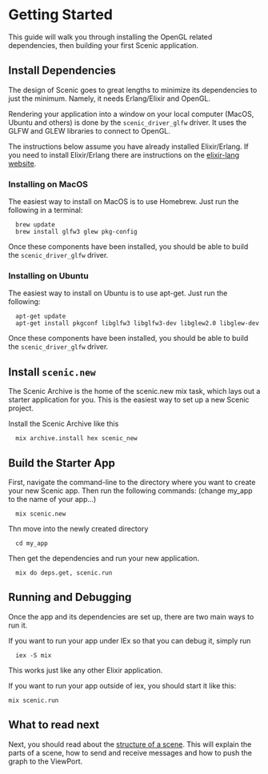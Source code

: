 # Getting Started

This guide will walk you through installing the OpenGL related dependencies, then building your first Scenic application.

## Install Dependencies

The design of Scenic goes to great lengths to minimize its dependencies to just the minimum. Namely, it needs Erlang/Elixir and OpenGL.

Rendering your application into a window on your local computer (MacOS, Ubuntu and others) is done by the `scenic_driver_glfw` driver. It uses the GLFW and GLEW libraries to connect to OpenGL.

The instructions below assume you have already installed Elixir/Erlang. If you need to install Elixir/Erlang there are instructions on the [elixir-lang website](https://elixir-lang.org/install.html).


### Installing on MacOS

The easiest way to install on MacOS is to use Homebrew. Just run the following in a terminal:

      brew update
      brew install glfw3 glew pkg-config

Once these components have been installed, you should be able to build the `scenic_driver_glfw` driver.

### Installing on Ubuntu

The easiest way to install on Ubuntu is to use apt-get. Just run the following:

      apt-get update
      apt-get install pkgconf libglfw3 libglfw3-dev libglew2.0 libglew-dev

Once these components have been installed, you should be able to build the `scenic_driver_glfw` driver.

## Install `scenic.new`

The Scenic Archive is the home of the scenic.new mix task, which lays out a starter application for you. This is the easiest way to set up a new Scenic project.

Install the Scenic Archive like this

      mix archive.install hex scenic_new

## Build the Starter App


First, navigate the command-line to the directory where you want to create your new Scenic app. Then run the following commands:  (change my_app to the name of your app...)

      mix scenic.new

Thn move into the newly created directory

      cd my_app

Then get the dependencies and run your new application.

      mix do deps.get, scenic.run


## Running and Debugging

Once the app and its dependencies are set up, there are two main ways to run it.

If you want to run your app under IEx so that you can debug it, simply run

      iex -S mix

This works just like any other Elixir application.

If you want to run your app outside of iex, you should start it like this:

    mix scenic.run


## What to read next

Next, you should read about the [structure of a scene](scene_structure.html). This will explain the parts of a scene, how to send and receive messages and how to push the graph to the ViewPort.